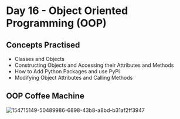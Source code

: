 # Day 16 - Object Oriented Programming (OOP)
## Concepts Practised
- Classes and Objects
- Constructing Objects and Accessing their Attributes and Methods
- How to Add Python Packages and use PyPi
- Modifying Object Attributes and Calling Methods
## OOP Coffee Machine
![154715149-50489986-6898-43b8-a8bd-b31af2ff3947](https://github.com/shondsouza/100-Days-of-Code-Python/assets/138319148/043cbb23-89b9-42d7-8b2c-b43b5c6aaf42)

